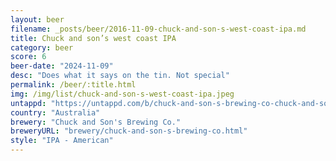 ```yaml
---
layout: beer
filename: _posts/beer/2016-11-09-chuck-and-son-s-west-coast-ipa.md
title: Chuck and son’s west coast IPA
category: beer
score: 6
beer-date: "2024-11-09"
desc: "Does what it says on the tin. Not special"
permalink: /beer/:title.html
img: /img/list/chuck-and-son-s-west-coast-ipa.jpeg
untappd: "https://untappd.com/b/chuck-and-son-s-brewing-co-chuck-and-son-s-brewing-co-west-coast-ipa/5834365"
country: "Australia"
brewery: "Chuck and Son's Brewing Co."
breweryURL: "brewery/chuck-and-son-s-brewing-co.html"
style: "IPA - American"
---
```

